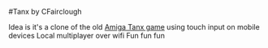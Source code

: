 #Tanx by CFairclough

Idea is it's a clone of the old [Amiga Tanx game](http://www.lemonamiga.com/games/details.php?id=2042) using touch input on mobile devices
Local multiplayer over wifi
Fun fun fun

